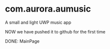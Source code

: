 # com.aurora.aumusic
A small and light UWP music app 

NOW we have pushed it to github for the first time

DONE:
	MainPage
